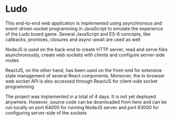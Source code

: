 # Ludo

This end-to-end web application is implemented using asynchronous and event-driven socket programming in JavaScript to emulate the experience of the Ludo board game. Several JavaScript and ES-6 concepts, like callbacks, promises, closures and async-await are used as well

NodeJS is used on the back-end to create HTTP server, read and serve files asynchronously, create web sockets with clients and configure server-side routes

ReactJS, on the other hand, has been used on the front-end for extensive state management of several React components. Moreover, the in-browser web socket API is also accessed through ReactJS for client-side socket programming

The project was implemented in a total of 4 days. It is not yet deployed anywhere. However, source code can be downloaded from here and can be run locally on port 64000 for running NodeJS server and port 63000 for configuring server-side of the sockets
